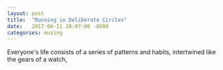 ```yaml
---
layout: post
title:  "Running in Deliberate Circles"
date:   2017-06-11 20:07:00 -0600
categories: musing
---
```

Everyone's life consists of a series of patterns and habits, intertwined like the gears of a watch,  
